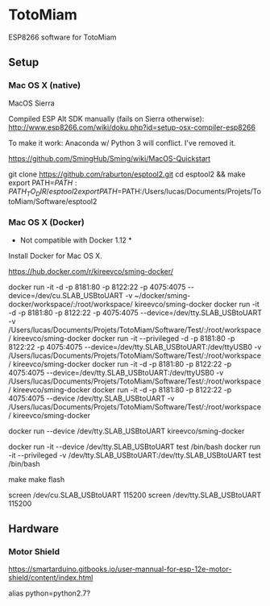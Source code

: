 # TotoMiam

ESP8266 software for TotoMiam

## Setup

### Mac OS X (native)

MacOS Sierra

Compiled ESP Alt SDK manually (fails on Sierra otherwise):
http://www.esp8266.com/wiki/doku.php?id=setup-osx-compiler-esp8266

To make it work:
Anaconda w/ Python 3 will conflict. I've removed it.

https://github.com/SmingHub/Sming/wiki/MacOS-Quickstart

git clone https://github.com/raburton/esptool2.git
cd esptool2 && make
export PATH=$PATH:PATH_TO_DIR/esptool2
export PATH=$PATH:/Users/lucas/Documents/Projets/TotoMiam/Software/esptool2





### Mac OS X (Docker)

* Not compatible with Docker 1.12 *

Install Docker for Mac OS X.

https://hub.docker.com/r/kireevco/sming-docker/

docker run -it -d -p 8181:80 -p 8122:22 -p 4075:4075 --device=/dev/cu.SLAB_USBtoUART -v ~/docker/sming-docker/workspace/:/root/workspace/ kireevco/sming-docker
docker run -it -d -p 8181:80 -p 8122:22 -p 4075:4075 --device=/dev/tty.SLAB_USBtoUART -v /Users/lucas/Documents/Projets/TotoMiam/Software/Test/:/root/workspace/ kireevco/sming-docker
docker run -it --privileged -d -p 8181:80 -p 8122:22 -p 4075:4075 --device=/dev/tty.SLAB_USBtoUART:/dev/ttyUSB0 -v /Users/lucas/Documents/Projets/TotoMiam/Software/Test/:/root/workspace/ kireevco/sming-docker
docker run -it -d -p 8181:80 -p 8122:22 -p 4075:4075 --device=/dev/tty.SLAB_USBtoUART:/dev/ttyUSB0 -v /Users/lucas/Documents/Projets/TotoMiam/Software/Test/:/root/workspace/ kireevco/sming-docker
docker run -it -d -p 8181:80 -p 8122:22 -p 4075:4075 --device /dev/tty.SLAB_USBtoUART -v /Users/lucas/Documents/Projets/TotoMiam/Software/Test/:/root/workspace/ kireevco/sming-docker

docker run --device /dev/tty.SLAB_USBtoUART kireevco/sming-docker

docker run -it --device /dev/tty.SLAB_USBtoUART test /bin/bash
docker run -it --privileged -v /dev/tty.SLAB_USBtoUART:/dev/tty.SLAB_USBtoUART test /bin/bash

make
make flash

screen /dev/cu.SLAB_USBtoUART 115200
screen /dev/tty.SLAB_USBtoUART 115200

## Hardware

### Motor Shield

https://smartarduino.gitbooks.io/user-mannual-for-esp-12e-motor-shield/content/index.html

alias python=python2.7?